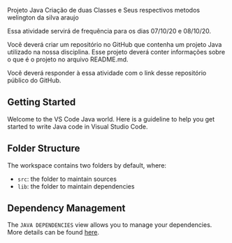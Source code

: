 Projeto Java Criação de duas Classes e Seus respectivos metodos
welington da silva araujo

Essa atividade servirá de frequência para os dias 07/10/20 e 08/10/20.

Você deverá criar um repositório no GitHub que contenha um projeto Java utilizado na nossa disciplina.
Esse projeto deverá conter informações sobre o que é o projeto no arquivo README.md.

Você deverá responder à essa atividade com o link desse repositório público do GitHub.






## Getting Started
Welcome to the VS Code Java world. Here is a guideline to help you get started to write Java code in Visual Studio Code.

## Folder Structure
The workspace contains two folders by default, where:

- `src`: the folder to maintain sources
- `lib`: the folder to maintain dependencies

## Dependency Management
The `JAVA DEPENDENCIES` view allows you to manage your dependencies. More details can be found [here](https://github.com/microsoft/vscode-java-pack/blob/master/release-notes/v0.9.0.md#work-with-jar-files-directly).
